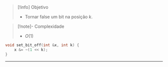 > [!info] Objetivo
> - Tornar false um bit na posição $k$.

> [!note]- Complexidade
> - $O(1)$

```cpp
void set_bit_off(int &x, int k) {
    x &= ~(1 << k);
}
```

---